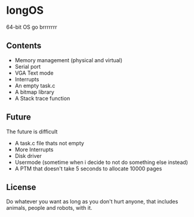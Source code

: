 # longOS
64-bit OS go brrrrrrr
## Contents
- Memory management (physical and virtual)
- Serial port
- VGA Text mode
- Interrupts
- An empty task.c
- A bitmap library
- A Stack trace function
## Future
The future is difficult
- A task.c file thats not empty
- More Interrupts
- Disk driver
- Usermode (sometime when i decide to not do something else instead)
- A PTM that doesn't take 5 seconds to allocate 10000 pages
## License
Do whatever you want as long as you don't hurt anyone, that includes animals, people and robots, with it.